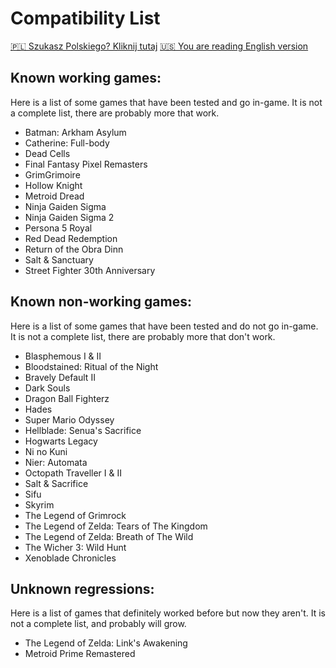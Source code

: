 # Compatibility List

[🇵🇱 Szukasz Polskiego? Kliknij tutaj](Compatibility_pl_PL.md) [🇺🇸 You are reading English version](Compatibility.md)

## Known working games: 
Here is a list of some games that have been tested and go in-game. It is not a complete list, there are probably more that work.

- Batman: Arkham Asylum
- Catherine: Full-body
- Dead Cells
- Final Fantasy Pixel Remasters
- GrimGrimoire
- Hollow Knight
- Metroid Dread 
- Ninja Gaiden Sigma
- Ninja Gaiden Sigma 2
- Persona 5 Royal
- Red Dead Redemption
- Return of the Obra Dinn
- Salt & Sanctuary
- Street Fighter 30th Anniversary
  
## Known non-working games:
Here is a list of some games that have been tested and do not go in-game. It is not a complete list, there are probably more that don't work.

- Blasphemous I & II
- Bloodstained: Ritual of the Night
- Bravely Default II
- Dark Souls
- Dragon Ball Fighterz
- Hades
- Super Mario Odyssey
- Hellblade: Senua's Sacrifice
- Hogwarts Legacy
- Ni no Kuni
- Nier: Automata
- Octopath Traveller I & II
- Salt & Sacrifice
- Sifu
- Skyrim
- The Legend of Grimrock
- The Legend of Zelda: Tears of The Kingdom
- The Legend of Zelda: Breath of The Wild
- The Wicher 3: Wild Hunt
- Xenoblade Chronicles
  
## Unknown regressions:
Here is a list of games that definitely worked before but now they aren't. It is not a complete list, and probably will grow.

- The Legend of Zelda: Link's Awakening
- Metroid Prime Remastered